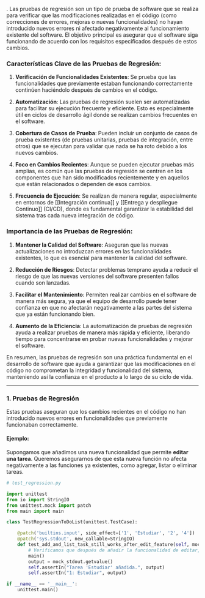 .
Las pruebas de regresión son un tipo de prueba de software que se realiza para verificar que las modificaciones realizadas en el código (como correcciones de errores, mejoras o nuevas funcionalidades) no hayan introducido nuevos errores ni afectado negativamente al funcionamiento existente del software. El objetivo principal es asegurar que el software siga funcionando de acuerdo con los requisitos especificados después de estos cambios.

### Características Clave de las Pruebas de Regresión:

1. **Verificación de Funcionalidades Existentes**: Se prueba que las funcionalidades que previamente estaban funcionando correctamente continúen haciéndolo después de cambios en el código.

2. **Automatización**: Las pruebas de regresión suelen ser automatizadas para facilitar su ejecución frecuente y eficiente. Esto es especialmente útil en ciclos de desarrollo ágil donde se realizan cambios frecuentes en el software.

3. **Cobertura de Casos de Prueba**: Pueden incluir un conjunto de casos de prueba existentes (de pruebas unitarias, pruebas de integración, entre otros) que se ejecutan para validar que nada se ha roto debido a los nuevos cambios.

4. **Foco en Cambios Recientes**: Aunque se pueden ejecutar pruebas más amplias, es común que las pruebas de regresión se centren en los componentes que han sido modificados recientemente y en aquellos que están relacionados o dependen de esos cambios.

5. **Frecuencia de Ejecución**: Se realizan de manera regular, especialmente en entornos de [[Integración continua]] y [[Entrega y despliegue Continuo]] (CI/CD), donde es fundamental garantizar la estabilidad del sistema tras cada nueva integración de código.

### Importancia de las Pruebas de Regresión:

1. **Mantener la Calidad del Software**: Aseguran que las nuevas actualizaciones no introduzcan errores en las funcionalidades existentes, lo que es esencial para mantener la calidad del software.

2. **Reducción de Riesgos**: Detectar problemas temprano ayuda a reducir el riesgo de que las nuevas versiones del software presenten fallos cuando son lanzadas.

3. **Facilitar el Mantenimiento**: Permiten realizar cambios en el software de manera más segura, ya que el equipo de desarrollo puede tener confianza en que no afectarán negativamente a las partes del sistema que ya están funcionando bien.

4. **Aumento de la Eficiencia**: La automatización de pruebas de regresión ayuda a realizar pruebas de manera más rápida y eficiente, liberando tiempo para concentrarse en probar nuevas funcionalidades y mejorar el software.

En resumen, las pruebas de regresión son una práctica fundamental en el desarrollo de software que ayuda a garantizar que las modificaciones en el código no comprometan la integridad y funcionalidad del sistema, manteniendo así la confianza en el producto a lo largo de su ciclo de vida.

---
### 1. **Pruebas de Regresión**
Estas pruebas aseguran que los cambios recientes en el código no han introducido nuevos errores en funcionalidades que previamente funcionaban correctamente.

#### Ejemplo:
Supongamos que añadimos una nueva funcionalidad que permite **editar una tarea**. Queremos asegurarnos de que esta nueva función no afecta negativamente a las funciones ya existentes, como agregar, listar o eliminar tareas.

```python
# test_regression.py

import unittest
from io import StringIO
from unittest.mock import patch
from main import main

class TestRegressionToDoList(unittest.TestCase):

    @patch('builtins.input', side_effect=['1', 'Estudiar', '2', '4'])
    @patch('sys.stdout', new_callable=StringIO)
    def test_add_and_list_task_still_works_after_edit_feature(self, mock_stdout, mock_input):
        # Verificamos que después de añadir la funcionalidad de editar, añadir y listar tareas sigue funcionando
        main()
        output = mock_stdout.getvalue()
        self.assertIn("Tarea 'Estudiar' añadida.", output)
        self.assertIn("1: Estudiar", output)

if __name__ == '__main__':
    unittest.main()
```

